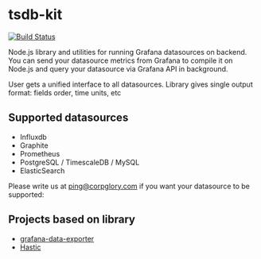 # tsdb-kit

[![Build Status](https://travis-ci.org/CorpGlory/tsdb-kit.svg?branch=master)](https://travis-ci.org/CorpGlory/grafana-datasource-kit)

Node.js library and utilities for running Grafana datasources on backend.
You can send your datasource metrics from Grafana to compile it on Node.js and query your datasource via Grafana API in background.

User gets a unified interface to all datasources. Library gives single output format: fields order, time units, etc

## Supported datasources

* Influxdb
* Graphite
* Prometheus
* PostgreSQL / TimescaleDB / MySQL
* ElasticSearch

Please write us at ping@corpglory.com if you want your datasource to be supported: 

## Projects based on library
* [grafana-data-exporter](https://github.com/CorpGlory/grafana-data-exporter)
* [Hastic](https://github.com/hastic/hastic-server)
